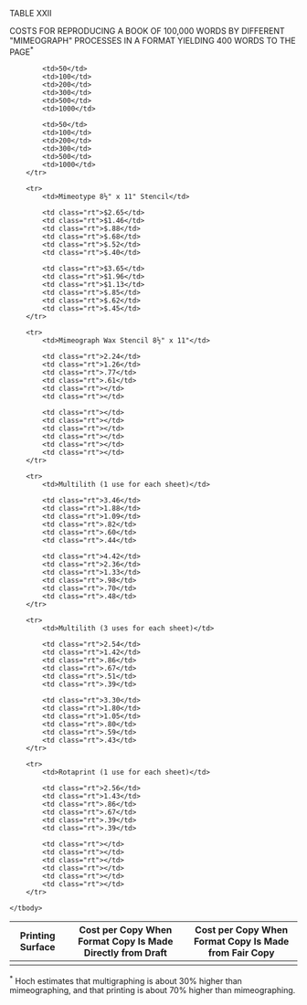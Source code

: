 TABLE XXII 

COSTS FOR REPRODUCING A BOOK OF 100,000 WORDS BY DIFFERENT "MIMEOGRAPH" PROCESSES IN A FORMAT YIELDING 400 WORDS TO THE PAGE<sup>\*</sup> 

<table>
	<thead>
		<tr>
			<th>Printing Surface</th>
			<th colspan=6>Cost per Copy When Format Copy Is Made Directly from Draft</th>
			<th colspan=6>Cost per Copy When Format Copy Is Made from Fair Copy</th>
		</tr>
	</thead>
	<tbody>
		<tr>
			<td></td>

			<td>50</td>
			<td>100</td>
			<td>200</td>
			<td>300</td>
			<td>500</td>
			<td>1000</td>

			<td>50</td>
			<td>100</td>
			<td>200</td>
			<td>300</td>
			<td>500</td>
			<td>1000</td>
		</tr>

		<tr>
			<td>Mimeotype 8½" x 11" Stencil</td>

			<td class="rt">$2.65</td>
			<td class="rt">$1.46</td>
			<td class="rt">$.88</td>
			<td class="rt">$.68</td>
			<td class="rt">$.52</td>
			<td class="rt">$.40</td>

			<td class="rt">$3.65</td>
			<td class="rt">$1.96</td>
			<td class="rt">$1.13</td>
			<td class="rt">$.85</td>
			<td class="rt">$.62</td>
			<td class="rt">$.45</td>
		</tr>

		<tr>
			<td>Mimeograph Wax Stencil 8½" x 11"</td>

			<td class="rt">2.24</td>
			<td class="rt">1.26</td>
			<td class="rt">.77</td>
			<td class="rt">.61</td>
			<td class="rt"></td>
			<td class="rt"></td>

			<td class="rt"></td>
			<td class="rt"></td>
			<td class="rt"></td>
			<td class="rt"></td>
			<td class="rt"></td>
			<td class="rt"></td>
		</tr>

		<tr>
			<td>Multilith (1 use for each sheet)</td>

			<td class="rt">3.46</td>
			<td class="rt">1.88</td>
			<td class="rt">1.09</td>
			<td class="rt">.82</td>
			<td class="rt">.60</td>
			<td class="rt">.44</td>

			<td class="rt">4.42</td>
			<td class="rt">2.36</td>
			<td class="rt">1.33</td>
			<td class="rt">.98</td>
			<td class="rt">.70</td>
			<td class="rt">.48</td>
		</tr>

		<tr>
			<td>Multilith (3 uses for each sheet)</td>

			<td class="rt">2.54</td>
			<td class="rt">1.42</td>
			<td class="rt">.86</td>
			<td class="rt">.67</td>
			<td class="rt">.51</td>
			<td class="rt">.39</td>

			<td class="rt">3.30</td>
			<td class="rt">1.80</td>
			<td class="rt">1.05</td>
			<td class="rt">.80</td>
			<td class="rt">.59</td>
			<td class="rt">.43</td>
		</tr>

		<tr>
			<td>Rotaprint (1 use for each sheet)</td>

			<td class="rt">2.56</td>
			<td class="rt">1.43</td>
			<td class="rt">.86</td>
			<td class="rt">.67</td>
			<td class="rt">.39</td>
			<td class="rt">.39</td>

			<td class="rt"></td>
			<td class="rt"></td>
			<td class="rt"></td>
			<td class="rt"></td>
			<td class="rt"></td>
			<td class="rt"></td>
		</tr>

	</tbody>
</table>

<sup>\*</sup> Hoch estimates that multigraphing is about 30% higher than mimeographing, and that 
printing is about 70% higher than mimeographing. 

